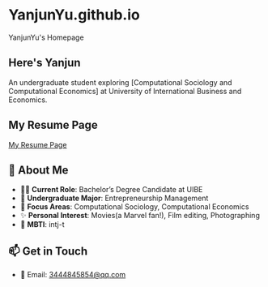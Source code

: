 # YanjunYu.github.io
YanjunYu's Homepage

## Here's Yanjun  
An undergraduate student exploring [Computational Sociology and Computational Economics] at University of International Business and Economics.  

## My Resume Page
[My Resume Page](https://hecate-yu.github.io "Click to visit my resume page.")

## 🎯 About Me  
- 👨‍🎓 **Current Role**: Bachelor’s Degree Candidate at UIBE
- 🌱 **Undergraduate Major**: Entrepreneurship Management
- 🔭 **Focus Areas**: Computational Sociology, Computational Economics  
- ✨ **Personal Interest**: Movies(a Marvel fan!), Film editing, Photographing
- 🧠 **MBTI**: intj-t

## 📫 Get in Touch  
- 📧 Email: 3444845854@qq.com   

